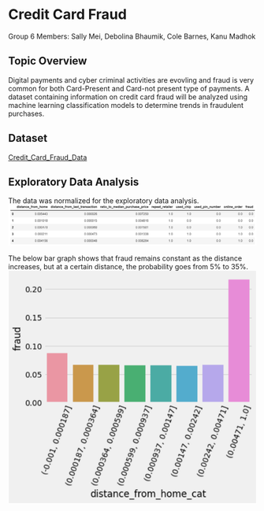 # Credit Card Fraud

Group 6 Members: Sally Mei, Debolina Bhaumik, Cole Barnes, Kanu Madhok

## Topic Overview

Digital payments and cyber criminal activities are evovling and fraud is very common for both Card-Present and Card-not present type of payments. A dataset containing information on credit card fraud will be analyzed using machine learning classification models to determine trends in fraudulent purchases.

## Dataset

[Credit_Card_Fraud_Data](https://www.kaggle.com/datasets/dhanushnarayananr/credit-card-fraud)

## Exploratory Data Analysis

The data was normalized for the exploratory data analysis. 
![card_df](Images/card_df.PNG)

The below bar graph shows that fraud remains constant as the distance increases, but at a certain distance, the probability goes from 5% to 35%. 
![distance_from_home](Images/distance_from_home.PNG)

